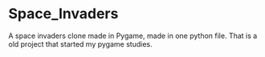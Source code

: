 # Space_Invaders
A space invaders clone made in Pygame, made in one python file.
That is a old project that started my pygame studies.

![]()
